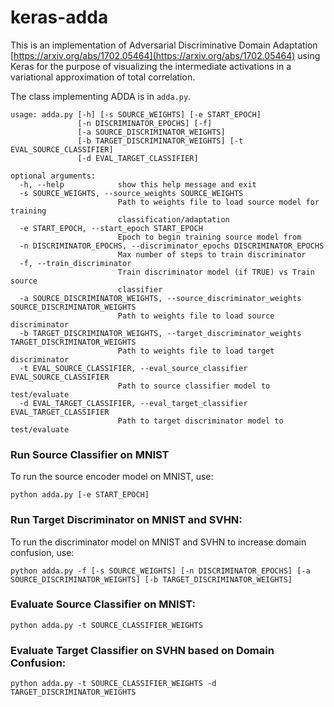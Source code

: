 # keras-adda
This is an implementation of Adversarial Discriminative Domain Adaptation [https://arxiv.org/abs/1702.05464](https://arxiv.org/abs/1702.05464) using Keras for the purpose of visualizing the intermediate activations in a variational approximation of total correlation.

The class implementing ADDA is in `adda.py`. 

```
usage: adda.py [-h] [-s SOURCE_WEIGHTS] [-e START_EPOCH]
               [-n DISCRIMINATOR_EPOCHS] [-f]
               [-a SOURCE_DISCRIMINATOR_WEIGHTS]
               [-b TARGET_DISCRIMINATOR_WEIGHTS] [-t EVAL_SOURCE_CLASSIFIER]
               [-d EVAL_TARGET_CLASSIFIER]

optional arguments:
  -h, --help            show this help message and exit
  -s SOURCE_WEIGHTS, --source_weights SOURCE_WEIGHTS
                        Path to weights file to load source model for training
                        classification/adaptation
  -e START_EPOCH, --start_epoch START_EPOCH
                        Epoch to begin training source model from
  -n DISCRIMINATOR_EPOCHS, --discriminator_epochs DISCRIMINATOR_EPOCHS
                        Max number of steps to train discriminator
  -f, --train_discriminator
                        Train discriminator model (if TRUE) vs Train source
                        classifier
  -a SOURCE_DISCRIMINATOR_WEIGHTS, --source_discriminator_weights SOURCE_DISCRIMINATOR_WEIGHTS
                        Path to weights file to load source discriminator
  -b TARGET_DISCRIMINATOR_WEIGHTS, --target_discriminator_weights TARGET_DISCRIMINATOR_WEIGHTS
                        Path to weights file to load target discriminator
  -t EVAL_SOURCE_CLASSIFIER, --eval_source_classifier EVAL_SOURCE_CLASSIFIER
                        Path to source classifier model to test/evaluate
  -d EVAL_TARGET_CLASSIFIER, --eval_target_classifier EVAL_TARGET_CLASSIFIER
                        Path to target discriminator model to test/evaluate
```

### Run Source Classifier on MNIST

To run the source encoder model on MNIST, use:

```
python adda.py [-e START_EPOCH]
```

### Run Target Discriminator on MNIST and SVHN:

To run the discriminator model on MNIST and SVHN to increase domain confusion, use:

```
python adda.py -f [-s SOURCE_WEIGHTS] [-n DISCRIMINATOR_EPOCHS] [-a SOURCE_DISCRIMINATOR_WEIGHTS] [-b TARGET_DISCRIMINATOR_WEIGHTS]
```

### Evaluate Source Classifier on MNIST:

```
python adda.py -t SOURCE_CLASSIFIER_WEIGHTS
```

### Evaluate Target Classifier on SVHN based on Domain Confusion:

```
python adda.py -t SOURCE_CLASSIFIER_WEIGHTS -d TARGET_DISCRIMINATOR_WEIGHTS
```
